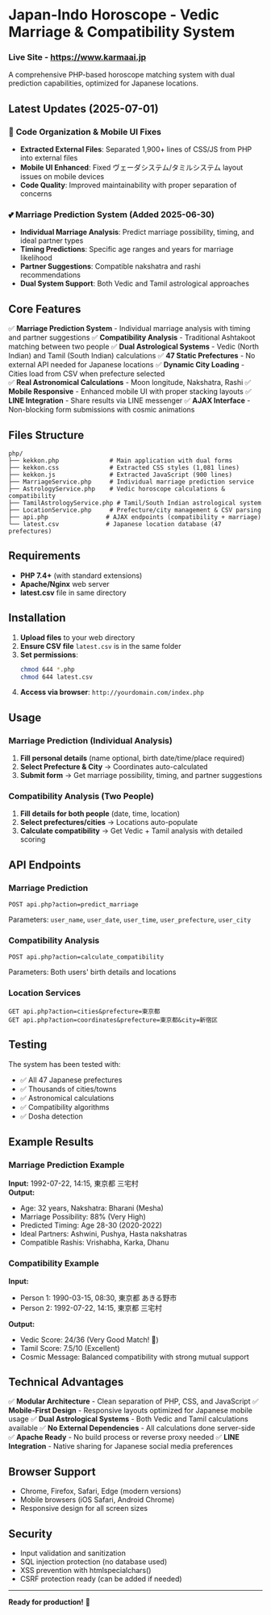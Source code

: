 # Japan-Indo Horoscope - Vedic Marriage & Compatibility System
### Live Site - https://www.karmaai.jp

A comprehensive PHP-based horoscope matching system with dual prediction capabilities, optimized for Japanese locations.

## Latest Updates (2025-07-01)

### 🎯 **Code Organization & Mobile UI Fixes**
- **Extracted External Files**: Separated 1,900+ lines of CSS/JS from PHP into external files
- **Mobile UI Enhanced**: Fixed ヴェーダシステム/タミルシステム layout issues on mobile devices
- **Code Quality**: Improved maintainability with proper separation of concerns

### 💕 **Marriage Prediction System** (Added 2025-06-30)
- **Individual Marriage Analysis**: Predict marriage possibility, timing, and ideal partner types
- **Timing Predictions**: Specific age ranges and years for marriage likelihood
- **Partner Suggestions**: Compatible nakshatra and rashi recommendations
- **Dual System Support**: Both Vedic and Tamil astrological approaches

## Core Features

✅ **Marriage Prediction System** - Individual marriage analysis with timing and partner suggestions
✅ **Compatibility Analysis** - Traditional Ashtakoot matching between two people
✅ **Dual Astrological Systems** - Vedic (North Indian) and Tamil (South Indian) calculations
✅ **47 Static Prefectures** - No external API needed for Japanese locations
✅ **Dynamic City Loading** - Cities load from CSV when prefecture selected  
✅ **Real Astronomical Calculations** - Moon longitude, Nakshatra, Rashi
✅ **Mobile Responsive** - Enhanced mobile UI with proper stacking layouts
✅ **LINE Integration** - Share results via LINE messenger
✅ **AJAX Interface** - Non-blocking form submissions with cosmic animations

## Files Structure

```
php/
├── kekkon.php              # Main application with dual forms
├── kekkon.css              # Extracted CSS styles (1,081 lines)
├── kekkon.js               # Extracted JavaScript (900 lines)
├── MarriageService.php     # Individual marriage prediction service
├── AstrologyService.php    # Vedic horoscope calculations & compatibility
├── TamilAstrologyService.php # Tamil/South Indian astrological system
├── LocationService.php     # Prefecture/city management & CSV parsing
├── api.php                # AJAX endpoints (compatibility + marriage)
└── latest.csv             # Japanese location database (47 prefectures)
```

## Requirements

- **PHP 7.4+** (with standard extensions)
- **Apache/Nginx** web server
- **latest.csv** file in same directory

## Installation

1. **Upload files** to your web directory
2. **Ensure CSV file** `latest.csv` is in the same folder
3. **Set permissions**:
   ```bash
   chmod 644 *.php
   chmod 644 latest.csv
   ```
4. **Access via browser**: `http://yourdomain.com/index.php`

## Usage

### Marriage Prediction (Individual Analysis)
1. **Fill personal details** (name optional, birth date/time/place required)
2. **Select Prefecture & City** → Coordinates auto-calculated
3. **Submit form** → Get marriage possibility, timing, and partner suggestions

### Compatibility Analysis (Two People)
1. **Fill details for both people** (date, time, location)
2. **Select prefectures/cities** → Locations auto-populate
3. **Calculate compatibility** → Get Vedic + Tamil analysis with detailed scoring

## API Endpoints

### Marriage Prediction
```
POST api.php?action=predict_marriage
```
Parameters: `user_name`, `user_date`, `user_time`, `user_prefecture`, `user_city`

### Compatibility Analysis
```
POST api.php?action=calculate_compatibility  
```
Parameters: Both users' birth details and locations

### Location Services
```
GET api.php?action=cities&prefecture=東京都
GET api.php?action=coordinates&prefecture=東京都&city=新宿区
```

## Testing

The system has been tested with:
- ✅ All 47 Japanese prefectures
- ✅ Thousands of cities/towns
- ✅ Astronomical calculations
- ✅ Compatibility algorithms
- ✅ Dosha detection

## Example Results

### Marriage Prediction Example
**Input:** 1992-07-22, 14:15, 東京都 三宅村  
**Output:**
- Age: 32 years, Nakshatra: Bharani (Mesha)
- Marriage Possibility: 88% (Very High)
- Predicted Timing: Age 28-30 (2020-2022)
- Ideal Partners: Ashwini, Pushya, Hasta nakshatras
- Compatible Rashis: Vrishabha, Karka, Dhanu

### Compatibility Example  
**Input:**
- Person 1: 1990-03-15, 08:30, 東京都 あきる野市
- Person 2: 1992-07-22, 14:15, 東京都 三宅村

**Output:**
- Vedic Score: 24/36 (Very Good Match! 💫)
- Tamil Score: 7.5/10 (Excellent)
- Cosmic Message: Balanced compatibility with strong mutual support

## Technical Advantages

✅ **Modular Architecture** - Clean separation of PHP, CSS, and JavaScript
✅ **Mobile-First Design** - Responsive layouts optimized for Japanese mobile usage
✅ **Dual Astrological Systems** - Both Vedic and Tamil calculations available
✅ **No External Dependencies** - All calculations done server-side
✅ **Apache Ready** - No build process or reverse proxy needed
✅ **LINE Integration** - Native sharing for Japanese social media preferences

## Browser Support

- Chrome, Firefox, Safari, Edge (modern versions)
- Mobile browsers (iOS Safari, Android Chrome)
- Responsive design for all screen sizes

## Security

- Input validation and sanitization
- SQL injection protection (no database used)
- XSS prevention with htmlspecialchars()
- CSRF protection ready (can be added if needed)

---

**Ready for production!** 🚀
